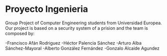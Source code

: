 # Proyecto Ingenieria
Group Project of Computer Engineering students from Universidad Europea.
Our project is based on a security system of a prision and the team is composed by: 

-Francisco Afán Rodriguez
-Héctor Palencia Sánchez
-Arturo Alba Sánchez-Mayoral
-Alberto González Fernández
-Gonzalo Alcaide Agundez
